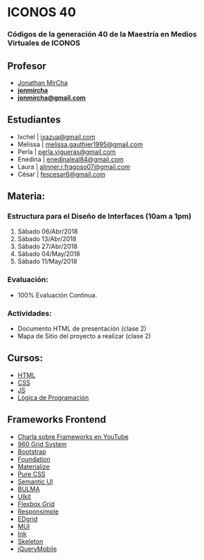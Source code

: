 # ICONOS 40

### Códigos de la generación 40 de la Maestría en Medios Virtuales de ICONOS

## Profesor

* [Jonathan MirCha](http://jonmircha.com)
* **[jonmircha](https://youtube.com/jonmircha)**
* **[jonmircha@gmail.com](mailto:jonmircha@gmail.com)**

## Estudiantes

* Ixchel | ixazua@gmail.com
* Melissa | melissa.gauthier1995@gmail.com
* Perla | perla.vigueras@gmail.com
* Enedina | enedinaleal84@gmail.com
* Laura | alinner.r.fragoso07@gmail.com
* César | fescesar6@gmail.com

## Materia:

### Estructura para el Diseño de Interfaces (10am a 1pm)

1. Sábado 06/Abr/2018
1. Sábado 13/Abr/2018
1. Sábado 27/Abr/2018
1. Sábado 04/May/2018
1. Sábado 11/May/2018

### Evaluación:

* 100% Evaluación Continua.

### Actividades:

* Documento HTML de presentación (clase 2)
* Mapa de Sitio del proyecto a realizar (clase 2)

## Cursos:

* [HTML](https://ed.team/cursos/html)
* [CSS](https://ed.team/cursos/css)
* [JS](https://ed.team/cursos/javascript)
* [Lógica de Programación](https://ed.team/cursos/programacion)

## Frameworks Frontend

* [Charla sobre Frameworks en YouTube](https://www.youtube.com/watch?v=ixOsZwn8qTc)
* [960 Grid System](https://960.gs/)
* [Bootstrap](https://getbootstrap.com/)
* [Foundation](https://foundation.zurb.com/)
* [Materialize](https://materializecss.com/)
* [Pure CSS](https://purecss.io/)
* [Semantic UI](https://semantic-ui.com/)
* [BULMA](https://bulma.io/)
* [UIkit](https://getuikit.com/)
* [Flexbox Grid](http://flexboxgrid.com/)
* [Responsimple](https://jonmircha.github.io/responsimple/)
* [EDgrid](http://ed-grid.com/)
* [MUI](https://www.muicss.com/)
* [Ink](http://ink.sapo.pt/)
* [Skeleton](http://getskeleton.com/)
* [jQueryMobile](https://jquerymobile.com/)

